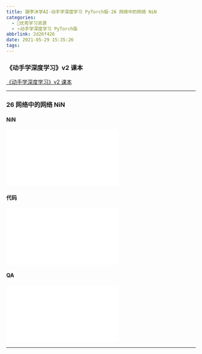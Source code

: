 ```yaml
---
title: 跟李沐学AI-动手学深度学习 PyTorch版-26 网络中的网络 NiN
categories:
  - 🌙优秀学习资源
  - ⭐动手学深度学习 PyTorch版
abbrlink: 2d26f426
date: 2021-05-29 15:35:26
tags:
---
```


### 《动手学深度学习》v2 课本

[《动手学深度学习》v2 课本](http://zh.d2l.ai/)

***

### 26 网络中的网络 NiN

#### NiN

<iframe src="//player.bilibili.com/player.html?aid=248254059&bvid=BV1Uv411G71b&cid=345704720&page=1" scrolling="no" border="0" frameborder="no" framespacing="0" allowfullscreen="true"> </iframe>

<!--more-->

#### 代码

<iframe src="//player.bilibili.com/player.html?aid=248254059&bvid=BV1Uv411G71b&cid=345707726&page=2" scrolling="no" border="0" frameborder="no" framespacing="0" allowfullscreen="true"> </iframe>

#### QA

<iframe src="//player.bilibili.com/player.html?aid=248254059&bvid=BV1Uv411G71b&cid=345709379&page=3" scrolling="no" border="0" frameborder="no" framespacing="0" allowfullscreen="true"> </iframe>

***
